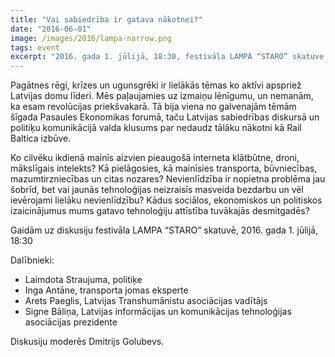 ```yaml
---
title: "Vai sabiedrība ir gatava nākotnei?"
date: "2016-06-01"
image: /images/2016/lampa-narrow.png
tags: event
excerpt: "2016. gada 1. jūlijā, 18:30, festivāla LAMPA “STARO” skatuve. Pagātnes rēgi, krīzes un ugunsgrēki ir lielākās tēmas ko aktīvi apspriež Latvijas domu līderi. Mēs paļaujamies uz izmaiņu lēnīgumu, un nemanām, ka esam revolūcijas priekšvakarā."
---
```


Pagātnes rēgi, krīzes un ugunsgrēki ir lielākās tēmas ko aktīvi apspriež Latvijas domu līderi. Mēs paļaujamies uz izmaiņu lēnīgumu, un nemanām, ka esam revolūcijas priekšvakarā. Tā bija viena no galvenajām tēmām šīgada Pasaules Ekonomikas forumā, taču Latvijas sabiedrības diskursā un politiķu komunikācijā valda klusums par nedaudz tālāku nākotni kā Rail Baltica izbūve.

Ko cilvēku ikdienā mainīs aizvien pieaugošā interneta klātbūtne, droni, mākslīgais intelekts? Kā pielāgosies, kā mainīsies transporta, būvniecības, mazumtirzniecības un citas nozares? Nevienlīdzība ir nopietna problēma jau šobrīd, bet vai jaunās tehnoloģijas neizraisīs masveida bezdarbu un vēl ievērojami lielāku nevienlīdzību? Kādus sociālos, ekonomiskos un politiskos izaicinājumus mums gatavo tehnoloģiju attīstība tuvākajās desmitgadēs?

Gaidām uz diskusiju festivāla LAMPA “STARO” skatuvē, 2016. gada 1. jūlijā, 18:30

Dalībnieki:

- Laimdota Straujuma, politiķe
- Inga Antāne, transporta jomas eksperte
- Arets Paeglis, Latvijas Transhumānistu asociācijas vadītājs
- Signe Bāliņa, Latvijas informācijas un komunikācijas tehnoloģijas asociācijas prezidente

Diskusiju moderēs Dmitrijs Golubevs.
